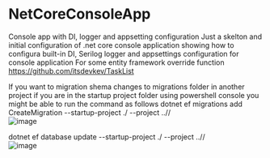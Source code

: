 # NetCoreConsoleApp
Console app with DI, logger and appsetting configuration 
Just a skelton and initial configuration of .net core console application showing how to configura built-in DI, Serilog logger and appsettings configuration for console application
For some entity framework override function https://github.com/itsdevkev/TaskList

If you want to migration shema changes to migrations folder in another project
if you are in the startup project folder using powershell console
you might be able to run the command as follows 
dotnet ef migrations add CreateMigration --startup-project ./ --project ../<your project name with migrations folder>/  
![image](https://user-images.githubusercontent.com/4524047/112213086-a6a3ab00-8c6d-11eb-8054-009613be4315.png)


dotnet ef database update --startup-project ./ --project ../<your project name with migrations folder>/  
![image](https://user-images.githubusercontent.com/4524047/112213860-76104100-8c6e-11eb-9f11-ac0af6a8142d.png)

  


